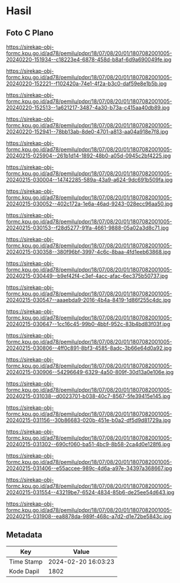 # Hasil

## Foto C Plano

https://sirekap-obj-formc.kpu.go.id/ad78/pemilu/pdpr/18/07/08/20/01/1807082001005-20240220-151934--c18223e4-6878-458d-b8af-6d9a690049fe.jpg

https://sirekap-obj-formc.kpu.go.id/ad78/pemilu/pdpr/18/07/08/20/01/1807082001005-20240220-152221--f102420a-74e1-4f2a-b3c0-daf59e8e1b5b.jpg

https://sirekap-obj-formc.kpu.go.id/ad78/pemilu/pdpr/18/07/08/20/01/1807082001005-20240220-152513--1a621217-3487-4a30-b73a-c415aa40db89.jpg

https://sirekap-obj-formc.kpu.go.id/ad78/pemilu/pdpr/18/07/08/20/01/1807082001005-20240220-152941--78bb13ab-8de0-4701-a813-aa04a918e7f8.jpg

https://sirekap-obj-formc.kpu.go.id/ad78/pemilu/pdpr/18/07/08/20/01/1807082001005-20240215-025904--261b1d14-1892-48b0-a05d-0945c2bf4225.jpg

https://sirekap-obj-formc.kpu.go.id/ad78/pemilu/pdpr/18/07/08/20/01/1807082001005-20240215-030004--14742285-589a-43a9-a624-9dc691b509fa.jpg

https://sirekap-obj-formc.kpu.go.id/ad78/pemilu/pdpr/18/07/08/20/01/1807082001005-20240215-030052--402c172a-1e6a-46ad-9243-028ecc96aa50.jpg

https://sirekap-obj-formc.kpu.go.id/ad78/pemilu/pdpr/18/07/08/20/01/1807082001005-20240215-030153--f28d5277-91fa-4661-9888-05a02a3d8c71.jpg

https://sirekap-obj-formc.kpu.go.id/ad78/pemilu/pdpr/18/07/08/20/01/1807082001005-20240215-030358--380f96bf-3997-4c6c-8baa-4fd1eeb63868.jpg

https://sirekap-obj-formc.kpu.go.id/ad78/pemilu/pdpr/18/07/08/20/01/1807082001005-20240215-030449--b9ef42f4-c3ef-4acc-afac-6ec375b50737.jpg

https://sirekap-obj-formc.kpu.go.id/ad78/pemilu/pdpr/18/07/08/20/01/1807082001005-20240215-030547--aaaebda9-2016-4b4a-8419-1d86f255c4dc.jpg

https://sirekap-obj-formc.kpu.go.id/ad78/pemilu/pdpr/18/07/08/20/01/1807082001005-20240215-030647--1cc16c45-99b0-4bbf-952c-83b4bd83f03f.jpg

https://sirekap-obj-formc.kpu.go.id/ad78/pemilu/pdpr/18/07/08/20/01/1807082001005-20240215-030806--4ff0c891-8bf3-4585-8adc-3b66e64d0a92.jpg

https://sirekap-obj-formc.kpu.go.id/ad78/pemilu/pdpr/18/07/08/20/01/1807082001005-20240215-030906--54296649-6329-4a50-809f-30d13a0e106e.jpg

https://sirekap-obj-formc.kpu.go.id/ad78/pemilu/pdpr/18/07/08/20/01/1807082001005-20240215-031038--d0023701-b038-40c7-8567-5fe39415e145.jpg

https://sirekap-obj-formc.kpu.go.id/ad78/pemilu/pdpr/18/07/08/20/01/1807082001005-20240215-031156--30b86683-020b-451e-b0a2-df5d9d81729a.jpg

https://sirekap-obj-formc.kpu.go.id/ad78/pemilu/pdpr/18/07/08/20/01/1807082001005-20240215-031302--690cf060-ba51-4bc9-8b58-2ca4d0e128f6.jpg

https://sirekap-obj-formc.kpu.go.id/ad78/pemilu/pdpr/18/07/08/20/01/1807082001005-20240215-031406--e55accee-989c-4d6a-a97e-34397a368667.jpg

https://sirekap-obj-formc.kpu.go.id/ad78/pemilu/pdpr/18/07/08/20/01/1807082001005-20240215-031554--43219be7-6524-4834-85b6-de25ee54d643.jpg

https://sirekap-obj-formc.kpu.go.id/ad78/pemilu/pdpr/18/07/08/20/01/1807082001005-20240215-031908--ea8878da-989f-468c-a7d2-d1e72be5843c.jpg


## Metadata

| Key        | Value               |
| ---------- | ------------------- |
| Time Stamp | 2024-02-20 16:03:23 |
| Kode Dapil | 1802                |



